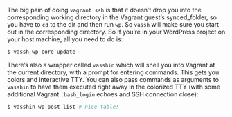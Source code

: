 The big pain of doing `vagrant ssh` is that it doesn’t drop you into the corresponding working directory in the Vagrant guest’s synced_folder, so you have to `cd` to the dir and then run `wp`. So `vassh` will make sure you start out in the corresponding directory. So if you’re in your WordPress project on your host machine, all you need to do is:

```sh
$ vassh wp core update
```

There’s also a wrapper called `vasshin` which will shell you into Vagrant at the current directory, with a prompt for entering commands. This gets you colors and interactive TTY. You can also pass commands as arguments to `vasshin` to have them executed right away in the colorized TTY (with some additional Vagrant `.bash_login` echoes and SSH connection close):

```sh
$ vasshin wp post list # nice table!
```
